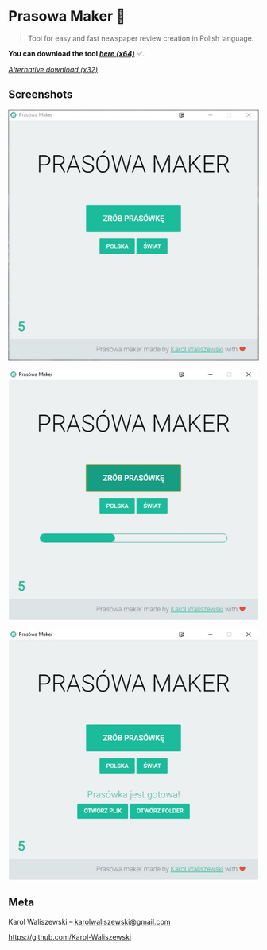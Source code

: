# Prasowa Maker 📰

> Tool for easy and fast newspaper review creation in Polish language. 

**You can download the tool *[here (x64)](http://www.mediafire.com/file/ywrse84xdscl4y9/PrasowaMaker_Setup%2528x64%2529.exe/file)*** ✅.

*[Alternative download (x32)](http://www.mediafire.com/file/1f27i8pyaijz24c/PrasowaMaker_Setup%2528x32%2529.exe/file)*

## Screenshots

![](maker.jpg)

![](loading.jpg)

![](ready.jpg)

## Meta

Karol Waliszewski – [karolwaliszewski@gmail.com](mailto:karolwaliszewski@gmail.com)

https://github.com/Karol-Waliszewski
